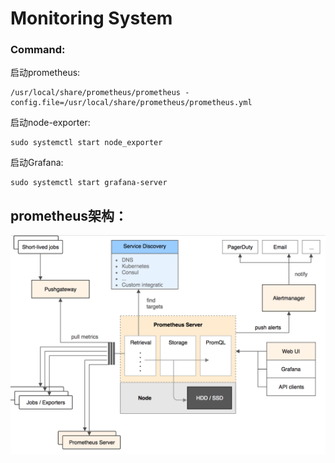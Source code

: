 # Monitoring System
### Command:
启动prometheus:
```
/usr/local/share/prometheus/prometheus -config.file=/usr/local/share/prometheus/prometheus.yml
```
启动node-exporter:
```
sudo systemctl start node_exporter
```
启动Grafana:
```
sudo systemctl start grafana-server
```
## prometheus架构：
![prometheus](https://github.com/LzyRapx/MonitoringSystem/blob/master/screenshot/prometheus.png)

